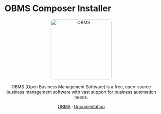 # OBMS Composer Installer

<p align="center">
  <a href="https://obms.one/">
    <img src="https://avatars.githubusercontent.com/u/199418496?s=200&v=4" alt="OBMS" width="200" height="200" style="border-radius: 8px">
  </a>
</p>

<p align="center">
  OBMS (Open Business Management Software) is a free, open-source business management software with vast support for business automation needs.
</p>

<p align="center">
  <a href="https://obms.one/">OBMS</a>
  ·
  <a href="https://docs.obms.one/">Documentation</a>
</p>
